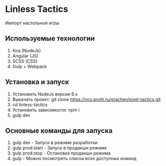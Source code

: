 # Linless Tactics
Импорт настольной игры

## Используемые технологии
1. Koa (NodeJs)
2. Angular (JS)
3. SCSS (CSS)
4. Gulp + Webpack

## Установка и запуск
1. Установить NodeJs версии 6.x
2. Выкачать проект: git clone https://vcs.proitr.ru/grachev/pixel-tactics.git
3. cd linless-tactics
4. Установить зависимости: npm i
5. gulp dev

## Основные команды для запуска
1. gulp dev - Запуск в режиме разработки
2. gulp prod:start - Запуск в продакшн режиме
3. gulp prod:stop - Остановка продакшн режима
4. gulp - Можно посмотреть список всех доступных команд
